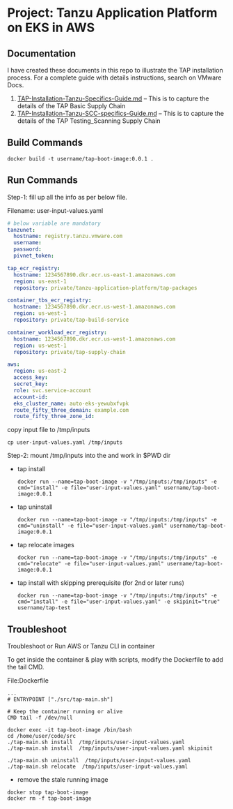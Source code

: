 # Project: Tanzu Application Platform on EKS in AWS


## Documentation
  I have created these documents in this repo to illustrate the TAP installation process. For a complete guide with details instructions, search on VMware Docs.

1. [TAP-Installation-Tanzu-Specifics-Guide.md](docs/TAP-Installation-Tanzu-Specifics-Guide.md) – This is to capture the details of the TAP Basic Supply Chain
1. [TAP-Installation-Tanzu-SCC-specifics-Guide.md](docs/TAP-Installation-Tanzu-SCC-specifics-Guide.md) – This is to capture the details of the TAP Testing_Scanning Supply Chain


## Build Commands
  ```
  docker build -t username/tap-boot-image:0.0.1 .
  ```


## Run Commands

Step-1:
  fill up all the info as per below file.

  Filename: user-input-values.yaml
  ```yaml
  # below variable are mandatory
  tanzunet:
    hostname: registry.tanzu.vmware.com
    username:
    password:
    pivnet_token:

  tap_ecr_registry:
    hostname: 1234567890.dkr.ecr.us-east-1.amazonaws.com
    region: us-east-1
    repository: private/tanzu-application-platform/tap-packages

  container_tbs_ecr_registry:
    hostname: 1234567890.dkr.ecr.us-west-1.amazonaws.com
    region: us-west-1
    repository: private/tap-build-service

  container_workload_ecr_registry:
    hostname: 1234567890.dkr.ecr.us-west-1.amazonaws.com
    region: us-west-1
    repository: private/tap-supply-chain

  aws:
    region: us-east-2
    access_key:
    secret_key:
    role: svc.service-account
    account-id:
    eks_cluster_name: auto-eks-yewubxfvpk
    route_fifty_three_domain: example.com
    route_fifty_three_zone_id:

  ```

  copy input file to /tmp/inputs

  ```
  cp user-input-values.yaml /tmp/inputs
  ```

Step-2:
  mount /tmp/inputs into the and work in $PWD dir


- tap install
  ```
  docker run --name=tap-boot-image -v "/tmp/inputs:/tmp/inputs" -e cmd="install" -e file="user-input-values.yaml" username/tap-boot-image:0.0.1
  ```

- tap uninstall
  ```
  docker run --name=tap-boot-image -v "/tmp/inputs:/tmp/inputs" -e cmd="uninstall" -e file="user-input-values.yaml" username/tap-boot-image:0.0.1
  ```

- tap relocate images
  ```
  docker run --name=tap-boot-image -v "/tmp/inputs:/tmp/inputs" -e cmd="relocate" -e file="user-input-values.yaml" username/tap-boot-image:0.0.1
  ```

- tap install with skipping prerequisite (for 2nd or later runs)
  ```
  docker run --name=tap-boot-image -v "/tmp/inputs:/tmp/inputs" -e cmd="install" -e file="user-input-values.yaml" -e skipinit="true" username/tap-test
  ```

## Troubleshoot
  Troubleshoot or Run AWS or Tanzu CLI in container

  To get inside the container & play with scripts, modify the Dockerfile to add the tail CMD.
  
  File:Dockerfile
  ```
  ...
  # ENTRYPOINT ["./src/tap-main.sh"]

  # Keep the container running or alive
  CMD tail -f /dev/null
  ```
 
  ```
  docker exec -it tap-boot-image /bin/bash
  cd /home/user/code/src
  ./tap-main.sh install  /tmp/inputs/user-input-values.yaml
  ./tap-main.sh install  /tmp/inputs/user-input-values.yaml skipinit

  ./tap-main.sh uninstall  /tmp/inputs/user-input-values.yaml
  ./tap-main.sh relocate  /tmp/inputs/user-input-values.yaml
  ```

 - remove the stale running image
  ```
  docker stop tap-boot-image
  docker rm -f tap-boot-image
  ```
